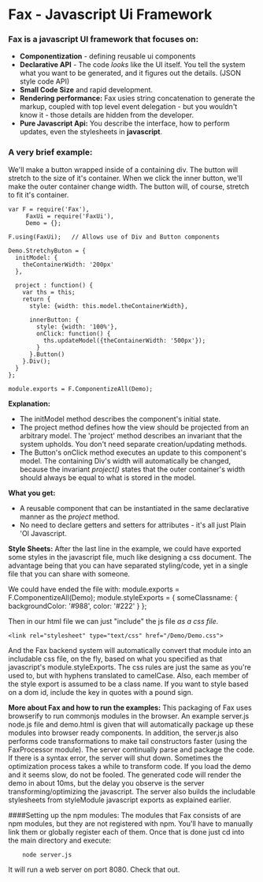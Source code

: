# Fax - Javascript Ui Framework

###  Fax is a javascript UI framework that focuses on:
* **Componentization** - defining reusable ui components
* **Declarative API** - The code *looks* like the UI itself. You tell the system what you want to be generated, and it figures out the details. (JSON style code API)
* **Small Code Size** and rapid development.
* **Rendering performance:** Fax usies string concatenation to generate the markup, coupled with top level event delegation - but you wouldn't know it - those details are hidden from the developer.
* **Pure Javascript Api:** You describe the interface, how to perform updates, even the stylesheets in **javascript**.



### A very brief example:
We'll make a button wrapped inside of a containing div. The button will stretch to the size of it's container. When we click the inner button, we'll make the outer container change width. The button will, of course, stretch to fit it's container.

    var F = require('Fax'),
         FaxUi = require('FaxUi'),
         Demo = {};

    F.using(FaxUi);   // Allows use of Div and Button components

    Demo.StretchyButon = {
      initModel: {
        theContainerWidth: '200px'
      },

      project : function() {
        var ths = this;
        return {
          style: {width: this.model.theContainerWidth},

          innerButton: {
            style: {width: '100%'},
            onClick: function() {
              ths.updateModel({theContainerWidth: '500px'});
            }
          }.Button()
        }.Div();
      }
    };

    module.exports = F.ComponentizeAll(Demo);



**Explanation:**

* The initModel method describes the component's initial state.
* The project method defines how the view should be projected from an arbitrary model. The 'project' method describes an invariant that the system upholds. You don't need separate creation/updating methods.
* The Button's onClick method executes an update to this component's model. The containing Div's width will automatically be changed, because the invariant *project()* states that the outer container's width should always be equal to what is stored in the model.

   
**What you get:**

* A reusable component that can be instantiated in the same declarative manner as the *project* method.
* No need to declare getters and setters for attributes - it's all just Plain 'Ol Javascript.


**Style Sheets:**
After the last line in the example, we could have exported some styles in the
javascript file, much like designing a css document. The advantage being that
you can have separated styling/code, yet in a single file that you can share
with someone.

We could have ended the file with:
    module.exports = F.ComponentizeAll(Demo);
    module.styleExports = {
      someClassname: {
        backgroundColor: '#988',
        color: '#222'
      }
    };

Then in our html file we can just "include" the js file *as a css file*.

    <link rel="stylesheet" type="text/css" href="/Demo/Demo.css">

And the Fax backend system will automatically convert that module into an
includable css file, on the fly, based on what you specified as that
javascript's module.styleExports. The css rules are just the same as you're used
to, but with hyphens translated to camelCase. Also, each member of the style
export is assumed to be a class name. If you want to style based on a dom id,
include the key in quotes with a pound sign.

    

**More about Fax and how to run the examples:**
This packaging of Fax uses browserify to run commonjs modules in the browser. An
example server.js node.js file and demo.html is given that will automatically
package up these modules into browser ready components. In addition, the
server.js also performs code transformations to make tail constructors faster
(using the FaxProcessor module).
The server continually parse and package the code. If there is a syntax error,
the server will shut down. Sometimes the optimization process takes a while to
transform code. If you load the demo and it seems slow, do not be fooled. The
generated code will render the demo in about 10ms, but the delay you observe is
the server transforming/optimizing the javascript.
The server also builds the includable stylesheets from styleModule javascript
exports as explained earlier.

####Setting up the npm modules:
The modules that Fax consists of are npm modules, but they are not registered
with npm. You'll have to manually link them or globally register each of them.
Once that is done just cd into the main directory and execute:

        node server.js

It will run a web server on port 8080. Check that out.



